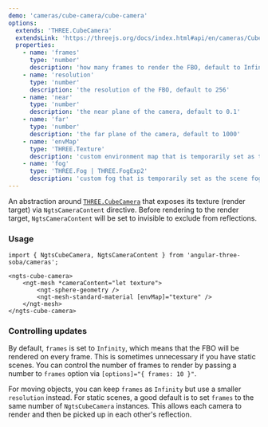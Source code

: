 ```yaml
---
demo: 'cameras/cube-camera/cube-camera'
options:
  extends: 'THREE.CubeCamera'
  extendsLink: 'https://threejs.org/docs/index.html#api/en/cameras/CubeCamera'
  properties:
    - name: 'frames'
      type: 'number'
      description: 'how many frames to render the FBO, default to Infinity'
    - name: 'resolution'
      type: 'number'
      description: 'the resolution of the FBO, default to 256'
    - name: 'near'
      type: 'number'
      description: 'the near plane of the camera, default to 0.1'
    - name: 'far'
      type: 'number'
      description: 'the far plane of the camera, default to 1000'
    - name: 'envMap'
      type: 'THREE.Texture'
      description: 'custom environment map that is temporarily set as the scene background'
    - name: 'fog'
      type: 'THREE.Fog | THREE.FogExp2'
      description: 'custom fog that is temporarily set as the scene fog'
---
```


An abstraction around [`THREE.CubeCamera`](https://threejs.org/docs/index.html#api/en/cameras/CubeCamera) that exposes its texture (render target) via `NgtsCameraContent` directive. Before rendering to the render target, `NgtsCameraContent` will be set to invisible to exclude from reflections.

### Usage

```angular-ts
import { NgtsCubeCamera, NgtsCameraContent } from 'angular-three-soba/cameras';
```

```angular-html
<ngts-cube-camera>
    <ngt-mesh *cameraContent="let texture">
        <ngt-sphere-geometry />
        <ngt-mesh-standard-material [envMap]="texture" />
    </ngt-mesh>
</ngts-cube-camera>
```

### Controlling updates

By default, `frames` is set to `Infinity`, which means that the FBO will be rendered on every frame. This is sometimes unnecessary if you have static scenes. You can control the number of frames to render by passing a number to `frames` option via `[options]="{ frames: 10 }"`.

For moving objects, you can keep `frames` as `Infinity` but use a smaller `resolution` instead. For static scenes, a good default is to set `frames` to the same number of `NgtsCubeCamera` instances. This allows each camera to render and then be picked up in each other's reflection.
